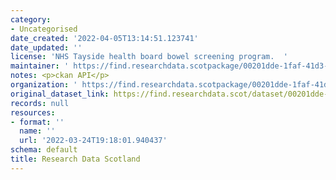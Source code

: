 ```yaml
---
category:
- Uncategorised
date_created: '2022-04-05T13:14:51.123741'
date_updated: ''
license: 'NHS Tayside health board bowel screening program.  '
maintainer: ' https://find.researchdata.scotpackage/00201dde-1faf-41d3-b282-5c24c0ca3697'
notes: <p>ckan API</p>
organization: ' https://find.researchdata.scotpackage/00201dde-1faf-41d3-b282-5c24c0ca3697'
original_dataset_link: https://find.researchdata.scot/dataset/00201dde-1faf-41d3-b282-5c24c0ca3697/resource/00201dde-1faf-41d3-b282-5c24c0ca3697/download/datadictionary.json
records: null
resources:
- format: ''
  name: ''
  url: '2022-03-24T19:18:01.940437'
schema: default
title: Research Data Scotland
---
```

